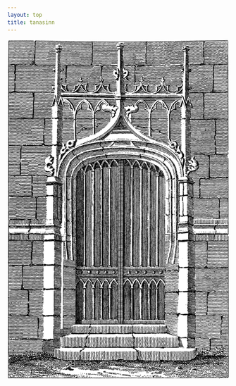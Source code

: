 ```yaml
---
layout: top
title: tanasinn
---
```

<a href="JavaScript:random_page();"><img src="/assets/images/door.jpg" alt="door"></a>
